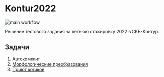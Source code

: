 # Kontur2022 #
![main workflow](https://github.com/Gamzakov/Kontur2022/actions/workflows/tests.yml/badge.svg)

Решение тестового задания на летнюю стажировку 2022 в СКБ-Контур.

## Задачи ##
1. [Автокомплит](src/AutoCompleteTask/)
2. [Морфологические преобразования](src/MorphologyTask/)
3. [Приют котиков](src/MicroservicesTask/)
